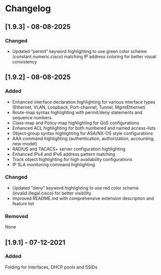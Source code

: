 # Changelog

## [1.9.3] - 08-08-2025

### Changed

* Updated "permit" keyword highlighting to use green color scheme (constant.numeric.cisco) matching IP address coloring for better visual consistency

## [1.9.2] - 08-08-2025

### Added

* Enhanced interface declaration highlighting for various interface types (Ethernet, VLAN, Loopback, Port-channel, Tunnel, MgmtEthernet)
* Route-map syntax highlighting with permit/deny statements and sequence numbers
* Class-map and Policy-map highlighting for QoS configurations
* Enhanced ACL highlighting for both numbered and named access-lists
* Object-group syntax highlighting for ASA/NX-OS style configurations
* AAA command highlighting (authentication, authorization, accounting, new-model)
* RADIUS and TACACS+ server configuration highlighting
* Enhanced IPv4 and IPv6 address pattern matching
* Track object highlighting for high availability configurations
* IP SLA monitoring command highlighting

### Changed

* Updated "deny" keyword highlighting to use red color scheme (invalid.illegal.cisco) for better visibility
* Improved README.md with comprehensive extension description and feature list

### Removed

None

## [1.9.1] - 07-12-2021

### Added

Folding for interfaces, DHCP pools and SSIDs

